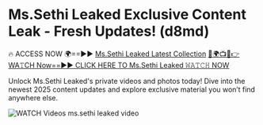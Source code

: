 # Ms.Sethi Leaked Exclusive Content Leak - Fresh Updates! (d8md)

🔥 ACCESS NOW 🌍==►► <a href="https://tinyurl.com/3fjeunct" rel="nofollow">Ms.Sethi Leaked Latest Collection</a></h3>
[🔴🌍📺📱👉WA𝚃CH Now==►► CLICK HERE TO Ms.Sethi Leaked 𝚆𝙰𝚃𝙲𝙷 NOW](https://tinyurl.com/3fjeunct)

Unlock Ms.Sethi Leaked's private videos and photos today! Dive into the newest 2025 content updates and explore exclusive material you won’t find anywhere else.


<a href="https://tinyurl.com/3fjeunct" rel="nofollow" data-target="animated-image.originalLink"><img src="https://camo.githubusercontent.com/8a4f000d20f83aca3bf7ec5f350d767afa0574a8a352519fd8cfa583a6f93a33/68747470733a2f2f692e696d6775722e636f6d2f644a486b345a712e676966" alt="WATCH Videos" data-canonical-src="https://i.imgur.com/dJHk4Zq.gif" style="max-width: 100%; display: inline-block;" data-target="animated-image.originalImage"></a>
ms.sethi leaked video